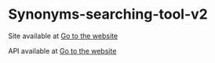 # Synonyms-searching-tool-v2

Site available at <a href= 'https://synonyms-searching-tool-v2.vercel.app/'>Go to the website </a>

API available at <a href= 'https://synonyms-searching-tool-v2-bgev.vercel.app/words'>Go to the website </a>
